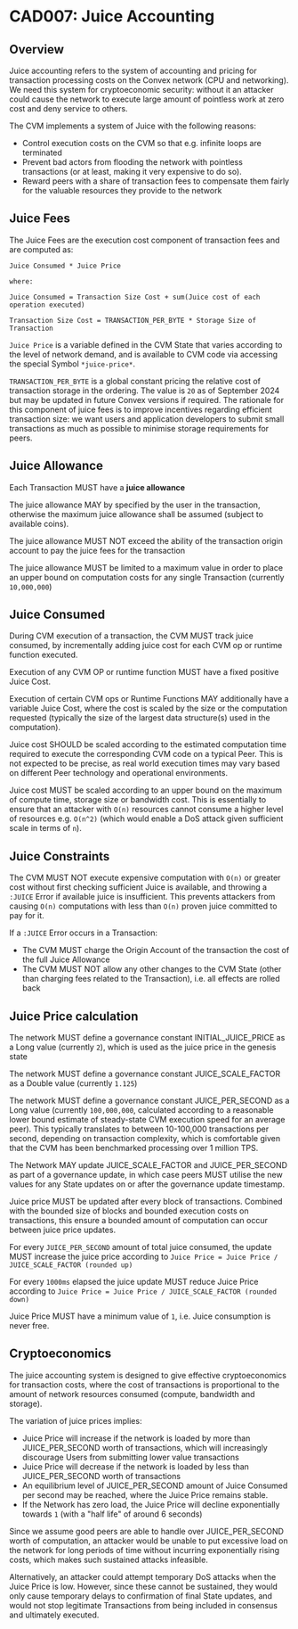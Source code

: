 # CAD007: Juice Accounting

## Overview

Juice accounting refers to the system of accounting and pricing for transaction processing costs on the Convex network (CPU and networking). We need this system for cryptoeconomic security: without it an attacker could cause the network to execute large amount of pointless work at zero cost and deny service to others.

The CVM implements a system of Juice with the following reasons:

- Control execution costs on the CVM so that e.g. infinite loops are terminated
- Prevent bad actors from flooding the network with pointless transactions (or at least, making it very expensive to do so).
- Reward peers with a share of transaction fees to compensate them fairly for the valuable resources they provide to the network

## Juice Fees

The Juice Fees are the execution cost component of transaction fees and are computed as:

```
Juice Consumed * Juice Price

where:

Juice Consumed = Transaction Size Cost + sum(Juice cost of each operation executed)

Transaction Size Cost = TRANSACTION_PER_BYTE * Storage Size of Transaction
```

`Juice Price` is a variable defined in the CVM State that varies according to the level of network demand, and is available to CVM code via accessing the special Symbol `*juice-price*`.

`TRANSACTION_PER_BYTE` is a global constant pricing the relative cost of transaction storage in the ordering. The value is `20` as of September 2024 but may be updated in future Convex versions if required. The rationale for this component of juice fees is to improve incentives regarding efficient transaction size: we want users and application developers to submit small transactions as much as possible to minimise storage requirements for peers.

## Juice Allowance

Each Transaction MUST have a **juice allowance**

The juice allowance MAY by specified by the user in the transaction, otherwise the maximum juice allowance shall be assumed (subject to available coins).

The juice allowance MUST NOT exceed the ability of the transaction origin account to pay the juice fees for the transaction

The juice allowance MUST be limited to a maximum value in order to place an upper bound on computation costs for any single Transaction (currently `10,000,000`)

## Juice Consumed

During CVM execution of a transaction, the CVM MUST track juice consumed, by incrementally adding juice cost for each CVM op or runtime function executed.

Execution of any CVM OP or runtime function MUST have a fixed positive Juice Cost.

Execution of certain CVM ops or Runtime Functions MAY additionally have a variable Juice Cost, where the cost is scaled by the size or the computation requested (typically the size of the largest data structure(s) used in the computation).

Juice cost SHOULD be scaled according to the estimated computation time required to execute the corresponding CVM code on a typical Peer. This is not expected to be precise, as real world execution times may vary based on different Peer technology and operational environments. 

Juice cost MUST be scaled according to an upper bound on the maximum of compute time, storage size or bandwidth cost. This is essentially to ensure that an attacker with `O(n)` resources cannot consume a higher level of resources e.g. `O(n^2)` (which would enable a DoS attack given sufficient scale in terms of `n`).

## Juice Constraints

The CVM MUST NOT execute expensive computation with `O(n)` or greater cost without first checking sufficient Juice is available, and throwing a `:JUICE` Error if available juice is insufficient. This prevents attackers from causing `O(n)` computations with less than `O(n)` proven juice committed to pay for it. 

If a `:JUICE` Error occurs in a Transaction:

- The CVM MUST charge the Origin Account of the transaction the cost of the full Juice Allowance
- The CVM MUST NOT allow any other changes to the CVM State (other than charging fees related to the Transaction), i.e. all effects are rolled back

## Juice Price calculation

The network MUST define a governance constant INITIAL_JUICE_PRICE as a Long value (currently `2`), which is used as the juice price in the genesis state

The network MUST define a governance constant JUICE_SCALE_FACTOR as a Double value (currently `1.125`)

The network MUST define a governance constant JUICE_PER_SECOND as a Long value (currently `100,000,000`, calculated according to a reasonable lower bound estimate of steady-state CVM execution speed for an average peer). This typically translates to between 10-100,000 transactions per second, depending on transaction complexity, which is comfortable given that the CVM has been benchmarked processing over 1 million TPS.

The Network MAY update JUICE_SCALE_FACTOR and JUICE_PER_SECOND as part of a governance update, in which case peers MUST utilise the new values for any State updates on or after the governance update timestamp.

Juice price MUST be updated after every block of transactions. Combined with the bounded size of blocks and bounded execution costs on transactions, this ensure a bounded amount of computation can occur between juice price updates.

For every `JUICE_PER_SECOND` amount of total juice consumed, the update MUST increase the juice price according to `Juice Price = Juice Price / JUICE_SCALE_FACTOR (rounded up)`

For every `1000ms` elapsed the juice update MUST reduce Juice Price according to `Juice Price = Juice Price / JUICE_SCALE_FACTOR (rounded down)`

Juice Price MUST have a minimum value of `1`, i.e. Juice consumption is never free.

## Cryptoeconomics

The juice accounting system is designed to give effective cryptoeconomics for transaction costs, where the cost of transactions is proportional to the amount of network resources consumed (compute, bandwidth and storage).

The variation of juice prices implies:
- Juice Price will increase if the network is loaded by more than JUICE_PER_SECOND worth of transactions, which will increasingly discourage Users from submitting lower value transactions
- Juice Price will decrease if the network is loaded by less than JUICE_PER_SECOND worth of transactions
- An equilibrium level of JUICE_PER_SECOND amount of Juice Consumed per second may be reached, where the Juice Price remains stable.
- If the Network has zero load, the Juice Price will decline exponentially towards `1` (with a "half life" of around 6 seconds)

Since we assume good peers are able to handle over JUICE_PER_SECOND worth of computation, an attacker would be unable to put excessive load on the network for long periods of time without incurring exponentially rising costs, which makes such sustained attacks infeasible.

Alternatively, an attacker could attempt temporary DoS attacks when the Juice Price is low. However, since these cannot be sustained, they would only cause temporary delays to confirmation of final State updates, and would not stop legitimate Transactions from being included in consensus and ultimately executed.


